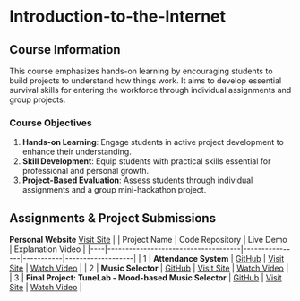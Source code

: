 # Introduction-to-the-Internet

## Course Information  
This course emphasizes hands-on learning by encouraging students to build projects to understand how things work. It aims to develop essential survival skills for entering the workforce through individual assignments and group projects.

### Course Objectives  
1. **Hands-on Learning**: Engage students in active project development to enhance their understanding.  
2. **Skill Development**: Equip students with practical skills essential for professional and personal growth.  
3. **Project-Based Evaluation**: Assess students through individual assignments and a group mini-hackathon project.  

## Assignments & Project Submissions  
 **Personal Website**   [Visit Site](https://kylehung.vercel.app/) 
|    | Project Name                         | Code Repository | Live Demo | Explanation Video |
|----|-------------------------------------|----------------|-----------|-------------------|
| 1  | **Attendance System**               | [GitHub](https://github.com/KyleHung7/sign-in-system) | [Visit Site](https://sign-in-system-project.vercel.app/) | [Watch Video](https://youtu.be/5GGz8jUZU98) |
| 2  | **Music Selector**                    | [GitHub](https://github.com/KyleHung7/music-selection) | [Visit Site](https://music-selection.vercel.app/) | [Watch Video](https://youtu.be/37n22h_Hks4) |
| 3  | **Final Project: TuneLab - Mood-based Music Selector** | [GitHub](https://github.com/KyleHung7/tunelab) | [Visit Site](https://tunelab.vercel.app/) | [Watch Video](https://www.youtube.com/watch?v=_P_dGulO0_c) |
